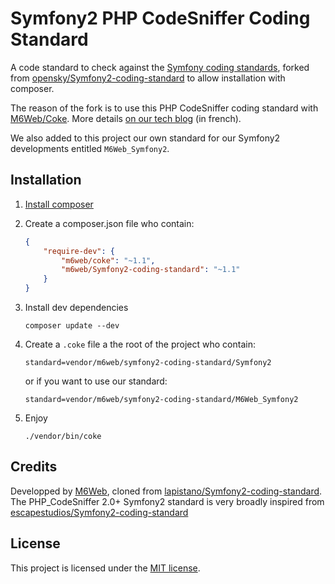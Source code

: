 # Symfony2 PHP CodeSniffer Coding Standard

A code standard to check against the [Symfony coding standards](http://symfony.com/doc/current/contributing/code/standards.html), forked from [opensky/Symfony2-coding-standard](https://github.com/opensky/Symfony2-coding-standard) to allow installation with composer.

The reason of the fork is to use this PHP CodeSniffer coding standard with [M6Web/Coke](https://github.com/M6Web/Coke). More details [on our tech blog](http://tech.m6web.fr/verifier-la-coherence-du-code-d-un-projet-symfony2-avec-coke/) (in french).

We also added to this project our own standard for our Symfony2 developments entitled `M6Web_Symfony2`.

## Installation

1. [Install composer](https://getcomposer.org/download/)
2. Create a composer.json file who contain:

    ```json
    {
        "require-dev": {
            "m6web/coke": "~1.1",
            "m6web/Symfony2-coding-standard": "~1.1"
        }
    }
    ```

3. Install dev dependencies

    ```shell
    composer update --dev
    ```

4. Create a `.coke` file a the root of the project who contain: 

    ```shell
    standard=vendor/m6web/symfony2-coding-standard/Symfony2
    ```

    or if you want to use our standard:

    ```shell
    standard=vendor/m6web/symfony2-coding-standard/M6Web_Symfony2
    ```

5. Enjoy

    ```shell
    ./vendor/bin/coke
    ```

## Credits

Developped by [M6Web](http://tech.m6web.fr/), cloned from [lapistano/Symfony2-coding-standard](https://github.com/lapistano/Symfony2-coding-standard).
The PHP_CodeSniffer 2.0+ Symfony2 standard is very broadly inspired from [escapestudios/Symfony2-coding-standard](https://github.com/escapestudios/Symfony2-coding-standard)

## License

This project is licensed under the [MIT license](LICENSE).
